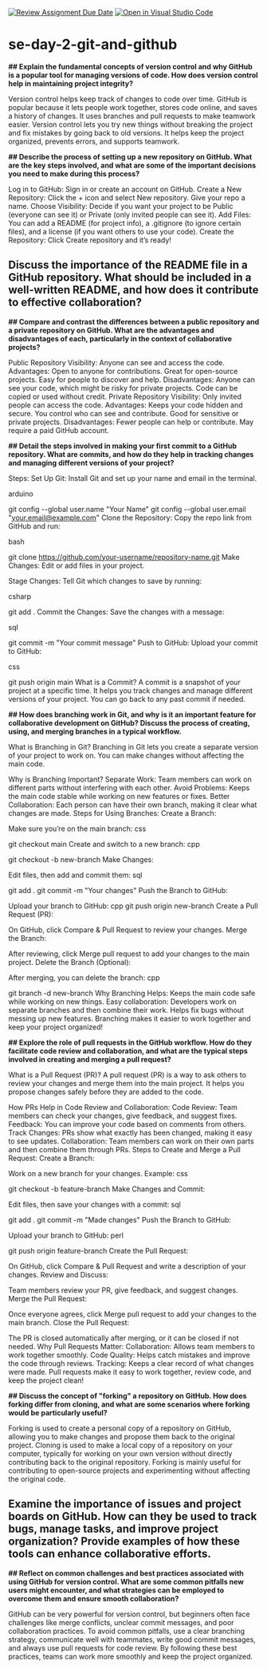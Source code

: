 [![Review Assignment Due Date](https://classroom.github.com/assets/deadline-readme-button-22041afd0340ce965d47ae6ef1cefeee28c7c493a6346c4f15d667ab976d596c.svg)](https://classroom.github.com/a/8wgCKhpZ)
[![Open in Visual Studio Code](https://classroom.github.com/assets/open-in-vscode-2e0aaae1b6195c2367325f4f02e2d04e9abb55f0b24a779b69b11b9e10269abc.svg)](https://classroom.github.com/online_ide?assignment_repo_id=18388829&assignment_repo_type=AssignmentRepo)
# se-day-2-git-and-github
**## Explain the fundamental concepts of version control and why GitHub is a popular tool for managing versions of code. How does version control help in maintaining project integrity?**

Version control helps keep track of changes to code over time. GitHub is popular because it lets people work together, stores code online, and saves a history of changes. It uses branches and pull requests to make teamwork easier. Version control lets you try new things without breaking the project and fix mistakes by going back to old versions. It helps keep the project organized, prevents errors, and supports teamwork.

**## Describe the process of setting up a new repository on GitHub. What are the key steps involved, and what are some of the important decisions you need to make during this process?**

Log in to GitHub: Sign in or create an account on GitHub.
Create a New Repository: Click the + icon and select New repository. Give your repo a name.
Choose Visibility: Decide if you want your project to be Public (everyone can see it) or Private (only invited people can see it).
Add Files: You can add a README (for project info), a .gitignore (to ignore certain files), and a license (if you want others to use your code).
Create the Repository: Click Create repository and it’s ready!
## Discuss the importance of the README file in a GitHub repository. What should be included in a well-written README, and how does it contribute to effective collaboration?

**## Compare and contrast the differences between a public repository and a private repository on GitHub. What are the advantages and disadvantages of each, particularly in the context of collaborative projects?**

Public Repository
Visibility: Anyone can see and access the code.
Advantages:
Open to anyone for contributions.
Great for open-source projects.
Easy for people to discover and help.
Disadvantages:
Anyone can see your code, which might be risky for private projects.
Code can be copied or used without credit.
Private Repository
Visibility: Only invited people can access the code.
Advantages:
Keeps your code hidden and secure.
You control who can see and contribute.
Good for sensitive or private projects.
Disadvantages:
Fewer people can help or contribute.
May require a paid GitHub account.

**## Detail the steps involved in making your first commit to a GitHub repository. What are commits, and how do they help in tracking changes and managing different versions of your project?**

Steps:
Set Up Git: Install Git and set up your name and email in the terminal.

arduino

git config --global user.name "Your Name"
git config --global user.email "your.email@example.com"
Clone the Repository: Copy the repo link from GitHub and run:

bash

git clone https://github.com/your-username/repository-name.git
Make Changes: Edit or add files in your project.

Stage Changes: Tell Git which changes to save by running:

csharp

git add .
Commit the Changes: Save the changes with a message:

sql

git commit -m "Your commit message"
Push to GitHub: Upload your commit to GitHub:

css

git push origin main
What is a Commit?
A commit is a snapshot of your project at a specific time.
It helps you track changes and manage different versions of your project. You can go back to any past commit if needed.

**## How does branching work in Git, and why is it an important feature for collaborative development on GitHub? Discuss the process of creating, using, and merging branches in a typical workflow.**

What is Branching in Git?
Branching in Git lets you create a separate version of your project to work on. You can make changes without affecting the main code.

Why is Branching Important?
Separate Work: Team members can work on different parts without interfering with each other.
Avoid Problems: Keeps the main code stable while working on new features or fixes.
Better Collaboration: Each person can have their own branch, making it clear what changes are made.
Steps for Using Branches:
Create a Branch:

Make sure you’re on the main branch:
css

git checkout main
Create and switch to a new branch:
cpp

git checkout -b new-branch
Make Changes:

Edit files, then add and commit them:
sql

git add .
git commit -m "Your changes"
Push the Branch to GitHub:

Upload your branch to GitHub:
cpp
git push origin new-branch
Create a Pull Request (PR):

On GitHub, click Compare & Pull Request to review your changes.
Merge the Branch:

After reviewing, click Merge pull request to add your changes to the main project.
Delete the Branch (Optional):

After merging, you can delete the branch:
cpp

git branch -d new-branch
Why Branching Helps:
Keeps the main code safe while working on new things.
Easy collaboration: Developers work on separate branches and then combine their work.
Helps fix bugs without messing up new features.
Branching makes it easier to work together and keep your project organized!

**## Explore the role of pull requests in the GitHub workflow. How do they facilitate code review and collaboration, and what are the typical steps involved in creating and merging a pull request?**

What is a Pull Request (PR)?
A pull request (PR) is a way to ask others to review your changes and merge them into the main project. It helps you propose changes safely before they are added to the code.

How PRs Help in Code Review and Collaboration:
Code Review: Team members can check your changes, give feedback, and suggest fixes.
Feedback: You can improve your code based on comments from others.
Track Changes: PRs show what exactly has been changed, making it easy to see updates.
Collaboration: Team members can work on their own parts and then combine them through PRs.
Steps to Create and Merge a Pull Request:
Create a Branch:

Work on a new branch for your changes.
Example:
css

git checkout -b feature-branch
Make Changes and Commit:

Edit files, then save your changes with a commit:
sql

git add .
git commit -m "Made changes"
Push the Branch to GitHub:

Upload your branch to GitHub:
perl

git push origin feature-branch
Create the Pull Request:

On GitHub, click Compare & Pull Request and write a description of your changes.
Review and Discuss:

Team members review your PR, give feedback, and suggest changes.
Merge the Pull Request:

Once everyone agrees, click Merge pull request to add your changes to the main branch.
Close the Pull Request:

The PR is closed automatically after merging, or it can be closed if not needed.
Why Pull Requests Matter:
Collaboration: Allows team members to work together smoothly.
Code Quality: Helps catch mistakes and improve the code through reviews.
Tracking: Keeps a clear record of what changes were made.
Pull requests make it easy to work together, review code, and keep the project clean!

**## Discuss the concept of "forking" a repository on GitHub. How does forking differ from cloning, and what are some scenarios where forking would be particularly useful?**

Forking is used to create a personal copy of a repository on GitHub, allowing you to make changes and propose them back to the original project.
Cloning is used to make a local copy of a repository on your computer, typically for working on your own version without directly contributing back to the original repository.
Forking is mainly useful for contributing to open-source projects and experimenting without affecting the original code.
## Examine the importance of issues and project boards on GitHub. How can they be used to track bugs, manage tasks, and improve project organization? Provide examples of how these tools can enhance collaborative efforts.

**## Reflect on common challenges and best practices associated with using GitHub for version control. What are some common pitfalls new users might encounter, and what strategies can be employed to overcome them and ensure smooth collaboration?**

GitHub can be very powerful for version control, but beginners often face challenges like merge conflicts, unclear commit messages, and poor collaboration practices. To avoid common pitfalls, use a clear branching strategy, communicate well with teammates, write good commit messages, and always use pull requests for code review. By following these best practices, teams can work more smoothly and keep the project organized. 
